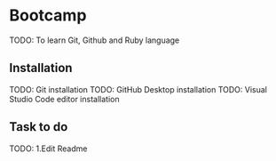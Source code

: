 # Bootcamp
TODO: To learn Git, Github and Ruby language
## Installation
TODO: Git installation
TODO: GitHub Desktop installation
TODO: Visual Studio Code editor installation
## Task to do
TODO: 1.Edit Readme
